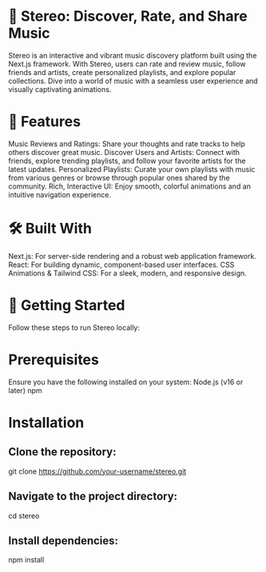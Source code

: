 # 🎵 Stereo: Discover, Rate, and Share Music
Stereo is an interactive and vibrant music discovery platform built using the Next.js framework. With Stereo, users can rate and review music, follow friends and artists, create personalized playlists, and explore popular collections. Dive into a world of music with a seamless user experience and visually captivating animations.

# 🌟 Features
Music Reviews and Ratings: Share your thoughts and rate tracks to help others discover great music.
Discover Users and Artists: Connect with friends, explore trending playlists, and follow your favorite artists for the latest updates.
Personalized Playlists: Curate your own playlists with music from various genres or browse through popular ones shared by the community.
Rich, Interactive UI: Enjoy smooth, colorful animations and an intuitive navigation experience.
# 🛠️ Built With
Next.js: For server-side rendering and a robust web application framework.
React: For building dynamic, component-based user interfaces.
CSS Animations & Tailwind CSS: For a sleek, modern, and responsive design.
# 🚀 Getting Started
Follow these steps to run Stereo locally:

# Prerequisites
Ensure you have the following installed on your system:
Node.js (v16 or later)
npm

# Installation
 ## Clone the repository:
git clone https://github.com/your-username/stereo.git

 ## Navigate to the project directory:
cd stereo

## Install dependencies:
npm install
